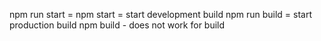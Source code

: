 npm run start = npm start = start development build
npm run build =  start production build
npm build - does not work for build